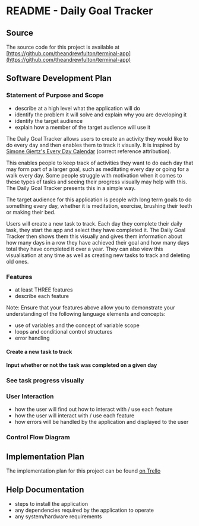 # README - Daily Goal Tracker

## Source

The source code for this project is available at [https://github.com/theandrewfulton/terminal-app](https://github.com/theandrewfulton/terminal-app)

## Software Development Plan

### Statement of Purpose and Scope

- describe at a high level what the application will do
- identify the problem it will solve and explain why you are developing it
- identify the target audience
- explain how a member of the target audience will use it

The Daily Goal Tracker allows users to create an activity they would like to do every day and then enables them to track it visually. It is inspired by [Simone Giertz's Every Day Calendar](https://www.youtube.com/watch?v=-lpvy-xkSNA) (correct reference attribution).

This enables people to keep track of activities they want to do each day that may form part of a larger goal, such as meditating every day or going for a walk every day. Some people struggle with motivation when it comes to these types of tasks and seeing their progress visually may help with this. The Daily Goal Tracker presents this in a simple way.

The target audience for this application is people with long term goals to do something every day, whether it is meditation, exercise, brushing their teeth or making their bed.

Users will create a new task to track. Each day they complete their daily task, they start the app and select they have completed it. The Daily Goal Tracker then shows them this visually and gives them information about how many days in a row they have achieved their goal and how many days total they have completed it over a year. They can also view this visualisation at any time as well as creating new tasks to track and deleting old ones.

### Features

- at least THREE features
- describe each feature

Note: Ensure that your features above allow you to demonstrate your understanding of the following language elements and concepts:
- use of variables and the concept of variable scope
- loops and conditional control structures
- error handling

#### Create a new task to track

#### Input whether or not the task was completed on a given day

### See task progress visually

### User Interaction

- how the user will find out how to interact with / use each feature
- how the user will interact with / use each feature
- how errors will be handled by the application and displayed to the user

### Control Flow Diagram

## Implementation Plan

The implementation plan for this project can be found [on Trello](https://trello.com/b/HWYFRejK/terminal-app)

## Help Documentation

- steps to install the application
- any dependencies required by the application to operate
- any system/hardware requirements